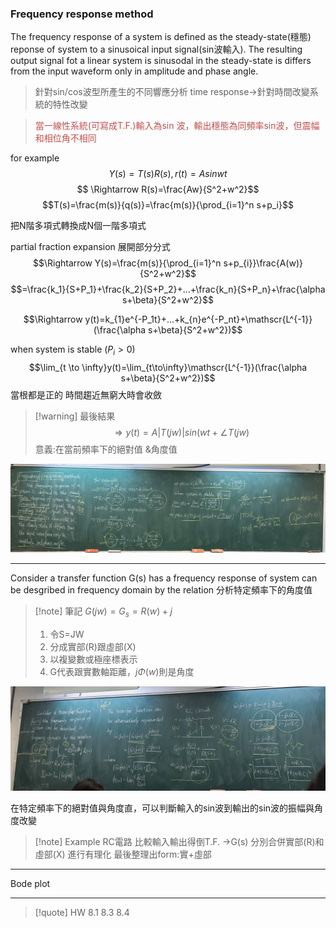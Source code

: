 ### Frequency response method

The frequency response of a system is defined as the steady-state(穩態) reponse of system to a sinusoical input signal(sin波輸入). The resulting output signal fot a linear system is sinusodal in the steady-state is differs from the input waveform only in amplitude and phase angle.

>針對sin/cos波型所產生的不同響應分析
>time response->針對時間改變系統的特性改變

><font color="#c0504d">當一線性系統(可寫成T.F.)輸入為sin 波，輸出穩態為同頻率sin波，但震幅和相位角不相同</font>

for example
$$Y(s)=T(s)R(s),r(t)=Asinwt$$
$$  \Rightarrow R(s)=\frac{Aw}{S^2+w^2}$$
$$T(s)=\frac{m(s)}{q(s)}=\frac{m(s)}{\prod_{i=1}^n s+p_i}$$

把N階多項式轉換成N個一階多項式

partial fraction expansion 展開部分分式
$$\Rightarrow Y(s)=\frac{m(s)}{\prod_{i=1}^n s+p_{i}}\frac{A(w)}{S^2+w^2}$$
$$=\frac{k_1}{S+P_1}+\frac{k_2}{S+P_2}+...+\frac{k_n}{S+P_n}+\frac{\alpha s+\beta}{S^2+w^2}$$

$$\Rightarrow y(t)=k_{1}e^{-P_1t}+...+k_{n}e^{-P_nt}+\mathscr{L^{-1}}(\frac{\alpha s+\beta}{S^2+w^2})$$



when system is stable ($P_i>0$)
$$\lim_{t \to \infty}y(t)=\lim_{t\to\infty}\mathscr{L^{-1}}(\frac{\alpha s+\beta}{S^2+w^2})$$
當根都是正的 時間趨近無窮大時會收斂

>[!warning] 最後結果
>$$\Rightarrow y(t)=A|T(jw)|sin(wt+\angle {T(jw)}$$
>意義:在當前頻率下的絕對值 &角度值


![|900](https://raw.githubusercontent.com/Ash0645/image_remote/main/202305240148828.jpg?token=AZUUVI4HO6MEGATCTK5JVUDENT6JG)

---

Consider a transfer function G(s) has a frequency response of system can be desgribed in frequency domain by the relation 
分析特定頻率下的角度值

>[!note] 筆記
>$G(jw)=G_{s}=R(w)+j$
>1. 令S=JW
>2. 分成實部(R)跟虛部(X)
>3. 以複變數或極座標表示
>4. G代表跟實數軸距離，$j\Phi(w)$則是角度


![|650](https://raw.githubusercontent.com/Ash0645/image_remote/main/202305240214942.jpg?token=AZUUVI6SNYSMVEXPAWJ27D3ENUBLA)
>


在特定頻率下的絕對值與角度直，可以判斷輸入的sin波到輸出的sin波的振幅與角度改變

>[!note] Example RC電路
>比較輸入輸出得倒T.F. ->G(s)
>分別合併實部(R)和虛部(X)
>進行有理化
>最後整理出form:實+虛部


---
Bode plot

---
>[!quote] HW
>8.1
>8.3
>8.4


